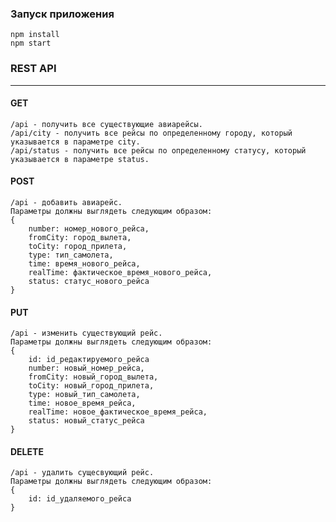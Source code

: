 
### Запуск приложения
    npm install
    npm start 
### REST API
***
#### GET
    /api - получить все существующие авиарейсы.
    /api/city - получить все рейсы по определенному городу, который указывается в параметрe city.
    /api/status - получить все рейсы по определенному статусу, который указывается в параметрe status.
#### POST
    /api - добавить авиарейс.
    Параметры должны выглядеть следующим образом:
    {
    	number: номер_нового_рейса,
    	fromCity: город_вылета,
    	toCity: город_прилета,
    	type: тип_самолета,
    	time: время_нового_рейса,
    	realTime: фактическое_время_нового_рейса,
    	status: статус_нового_рейса
    }
#### PUT
    /api - изменить существующий рейс.
    Параметры должны выглядеть следующим образом:
    {
        id: id_редактируемого_рейса
        number: новый_номер_рейса,
        fromCity: новый_город_вылета,
        toCity: новый_город_прилета,
        type: новый_тип_самолета,
        time: новое_время_рейса,
        realTime: новое_фактическое_время_рейса,
        status: новый_статус_рейса
    }
#### DELETE
    /api - удалить сущесвующий рейс.
    Параметры должны выглядеть следующим образом:
    {
        id: id_удаляемого_рейса
    }
